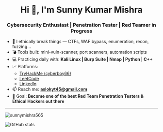 <h1 align="center">Hi 👋, I'm Sunny Kumar Mishra</h1>
<h3 align="center">Cybersecurity Enthusiast | Penetration Tester | Red Teamer in Progress</h3>

- 🔐 I ethically break things — CTFs, WAF bypass, enumeration, recon, fuzzing...
- 💣 Tools built: mini-vuln-scanner, port scanners, automation scripts
- 💻 Practicing daily with: **Kali Linux | Burp Suite | Nmap | Python | C++**
- 📈 Platforms: 
  - [TryHackMe (cyberboy66)](https://tryhackme.com/p/cyberboy66)
  - [LeetCode](https://leetcode.com/u/sunny233776/)
  - [LinkedIn](https://www.linkedin.com/in/sunny-mishra-101386320/)
- 📫 Reach me: **aslokyt45@gmail.com**
- 🎯 Goal: **Become one of the best Red Team Penetration Testers & Ethical Hackers out there**

---

<p align="left">
  <img src="https://komarev.com/ghpvc/?username=sunnymishra565&label=Profile%20views&color=0e75b6&style=flat" alt="sunnymishra565" />
</p>

![GitHub stats](https://github-readme-stats.vercel.app/api?username=sunnymishra565&show_icons=true&theme=radical)
